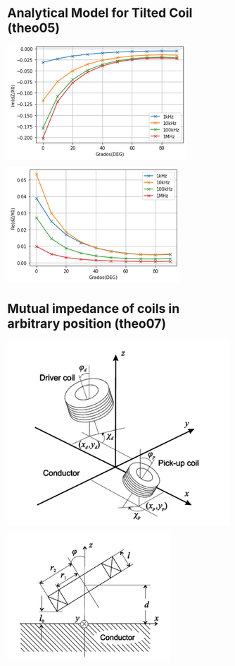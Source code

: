 # Analytical Model for Tilted Coil (theo05)
![](3.png)


![](4.png)

# Mutual impedance of coils in arbitrary position (theo07)

![](1.png)


![](2.png)
